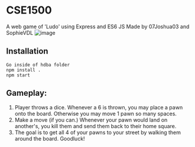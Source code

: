 # CSE1500
A web game of 'Ludo' using Express and ES6 JS
Made by 07Joshua03 and SophieVDL
![image](https://user-images.githubusercontent.com/8020494/148701925-eb326fb5-1f97-430a-a75a-4fd3a5a2dc5d.png)

## Installation

```
Go inside of hdba folder
npm install .
npm start
```

## Gameplay:

1. Player throws a dice. Whenever a 6 is thrown, you may place a pawn onto the board. Otherwise you may move 1 pawn so many spaces.
2. Make a move (if you can.) Whenever your pawn would land on another's, you kill them and send them back to their home square.
3. The goal is to get all 4 of your pawns to your street by walking them around the board. Goodluck!
